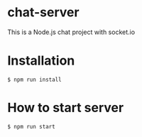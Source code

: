 # chat-server
This is a Node.js chat project with socket.io

# Installation
```shell
$ npm run install
```

# How to start server
```shell
$ npm run start
```